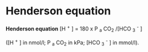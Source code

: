---
---
# Henderson equation

**Henderson equation** \[H <sup>+</sup> \] = 180 x P <sub>a</sub>
CO<sub>2</sub> /\[HCO <sub>3</sub> <sup>-</sup> \]

(\[H <sup>+</sup> \] in nmol/l; P <sub>a</sub> CO<sub>2</sub> in kPa;
\[HCO <sub>3</sub> <sup>-</sup> \] in mmol/l).
